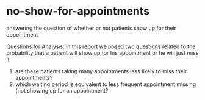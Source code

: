 # no-show-for-appointments
answering the question of whether or not patients show up for their appointment

Questions for Analysis:
in this report we posed two questions related to the probability that a patient will show up for his appointment or he will just miss it
1. are these patients taking many appointments less likely to miss their appointments?
2. which waiting period is equivalent to less frequent appointment missing (not showing up for an appointment?


